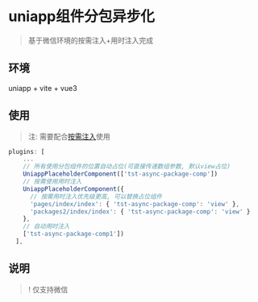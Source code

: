 # uniapp组件分包异步化

> 基于微信环境的按需注入+用时注入完成

## 环境

uniapp + vite + vue3

## 使用

> 注: 需要配合[按需注入](https://developers.weixin.qq.com/miniprogram/dev/framework/ability/lazyload.html)使用

```ts
plugins: [
    ...
    // 所有使用分包组件的位置自动占位(可直接传递数组参数, 默认view占位)
    UniappPlaceholderComponent(['tst-async-package-comp'])
    // 按需使用用时注入
    UniappPlaceholderComponent({
      // 按需用时注入优先级更高, 可以替换占位组件
      'pages/index/index': { 'tst-async-package-comp': 'view' },
      'packages2/index/index': { 'tst-async-package-comp': 'view' }
    }, 
    // 自动用时注入
    ['tst-async-package-comp1'])
  ],
```
## 说明

> ! 仅支持微信
